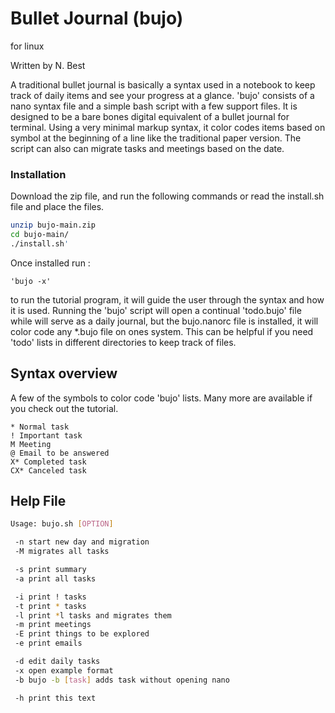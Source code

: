 # Bullet Journal (bujo)
for linux  

Written by N. Best

A traditional bullet journal is basically a syntax used in a notebook to keep track of daily items and see your progress at a glance.  'bujo' consists of a nano syntax file and a simple bash script with a few support files.  It is designed to be a bare bones digital equivalent of a bullet journal for terminal.  Using a very minimal markup syntax, it  color codes items based on symbol at the beginning of a line like the traditional paper version.  The script can also can migrate tasks and meetings based on the date.

### Installation 

Download the zip file, and run the following commands or read the install.sh file and place the files.

```sh
unzip bujo-main.zip
cd bujo-main/
./install.sh'
```


Once installed run :
```
'bujo -x'
``` 
to run the tutorial program, it will guide the user through the syntax and how it is used.  Running the 'bujo' script will open a continual 'todo.bujo' file while will serve as a daily journal, but the bujo.nanorc file is installed, it will color code any *.bujo file on ones system.  This can be helpful if you need 'todo' lists in different directories to keep track of files.

## Syntax overview
A few of the symbols to color code 'bujo' lists.  Many more are available if you check out the tutorial.
```
* Normal task
! Important task
M Meeting
@ Email to be answered
X* Completed task
CX* Canceled task
```
## Help File
```sh
Usage: bujo.sh [OPTION]

 -n	start new day and migration
 -M	migrates all tasks

 -s	print summary
 -a	print all tasks

 -i	print ! tasks
 -t	print * tasks
 -l	print *l tasks and migrates them
 -m	print meetings
 -E	print things to be explored
 -e	print emails

 -d	edit daily tasks
 -x	open example format
 -b	bujo -b [task] adds task without opening nano

 -h	print this text
```
